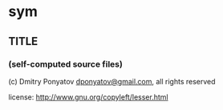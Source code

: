 # sym
## TITLE
### (self-computed source files)

(c) Dmitry Ponyatov <dponyatov@gmail.com>, all rights reserved

license: http://www.gnu.org/copyleft/lesser.html

